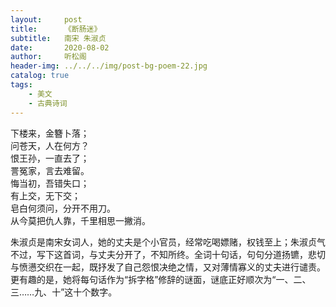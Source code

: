 ```yaml
---
layout:     post
title:      《断肠迷》
subtitle:   南宋 朱淑贞
date:       2020-08-02
author:     听松阁
header-img: ../../../img/post-bg-poem-22.jpg
catalog: true
tags:
    - 美文
    - 古典诗词
---
```


下楼来，金簪卜落；<br>
问苍天，人在何方？<br>
恨王孙，一直去了；<br>
詈冤家，言去难留。<br>
悔当初，吾错失口；<br>
有上交，无下交；<br>
皂白何须问，分开不用刀。<br>
从今莫把仇人靠，千里相思一撇消。<br>


朱淑贞是南宋女词人，她的丈夫是个小官员，经常吃喝嫖赌，权钱至上；朱淑贞气不过，写下这首词，与丈夫分开了，不知所终。全词十句话，句句分道扬镳，悲切与愤懑交织在一起，既抒发了自己怨恨决绝之情，又对薄情寡义的丈夫进行谴责。更有趣的是，她将每句话作为“拆字格”修辞的谜面，谜底正好顺次为“一、二、三……九、十”这十个数字。
